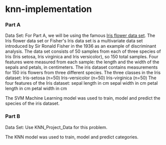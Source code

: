 # knn-implementation

### Part A

Data Set: For Part A, we will be using the famous [Iris flower data 
set](http://en.wikipedia.org/wiki/Iris_flower_data_set). The Iris flower data set or Fisher's Iris 
data set is a multivariate data set introduced by Sir Ronald Fisher in the 1936 as an example of 
discriminant analysis. The data set consists of 50 samples from each of three species of Iris (Iris 
setosa, Iris virginica and Iris versicolor), so 150 total samples. Four features were measured from 
each sample: the length and the width of the sepals and petals, in centimeters.
The iris dataset contains measurements for 150 iris flowers from three different species.
The three classes in the Iris dataset:
Iris-setosa (n=50)
Iris-versicolor (n=50)
Iris-virginica (n=50)
The four features of the Iris dataset:
sepal length in cm
sepal width in cm
petal length in cm
petal width in cm

The SVM Machine Learning model was used to train, model and predict the species of the iris dataset.

### Part B

Data Set: Use KNN_Project_Data for this problem.

The KNN model was used to train, model and predict categories.
